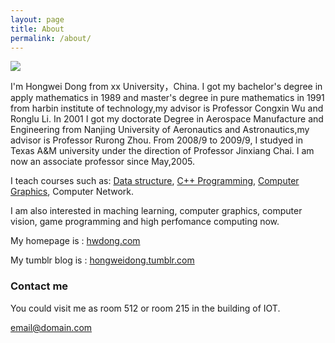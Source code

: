 ```yaml
---
layout: page
title: About
permalink: /about/
---
```


![](http://blog.hwdong.com/images/me.jpg)  

I'm Hongwei Dong from xx University，China. I got my bachelor's degree in apply mathematics in 1989 and master's degree in pure mathematics in 1991 from harbin institute of technology,my advisor is Professor Congxin Wu and Ronglu Li. In 2001 I got my doctorate Degree in Aerospace Manufacture and Engineering from Nanjing University of Aeronautics and Astronautics,my advisor is Professor Rurong Zhou. From 2008/9 to 2009/9, I studyed in Texas A&M university under the direction of Professor Jinxiang Chai. I am now an associate professor since May,2005.

I teach courses such as: [Data structure](http://hwdong.com/ds/), [C++ Programming](http://hwdong.com/c++/), [Computer Graphics](http://hwdong.com/cg/), Computer Network.

I am also interested in maching learning, computer graphics, computer vision, game programming and high perfomance computing now.

My homepage is : [hwdong.com](http://hwdong.com)

My tumblr blog is : [hongweidong.tumblr.com](http://hongweidong.tumblr.com)

### Contact me

You could visit me as room 512 or room 215 in the building of IOT.

[email@domain.com](mailto:email@domain.com)
